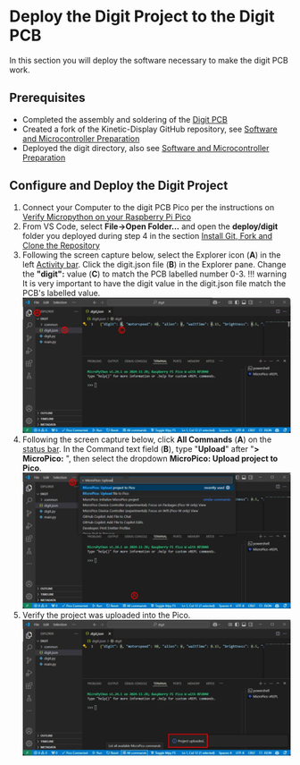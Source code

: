 # Deploy the Digit Project to the Digit PCB

In this section you will deploy the software necessary to make the digit PCB work.

## Prerequisites

- Completed the assembly and soldering of the [Digit PCB](digitpcbassembly.md)
- Created a fork of the Kinetic-Display GitHub repository, see [Software and Microcontroller Preparation](../prerequisitesoftware.md#fork-and-clone-the-repository)
- Deployed the digit directory, also see [Software and Microcontroller Preparation](../prerequisitesoftware.md#fork-and-clone-the-repository)

## Configure and Deploy the Digit Project

1. Connect your Computer to the digit PCB Pico per the instructions on [Verify Micropython on your Raspberry Pi Pico](../prerequisitesoftware.md#verify-micropython-on-your-raspberry-pi-pico)
1. From VS Code, select **File->Open Folder...** and open the **deploy/digit** folder you deployed during step 4 in the section [Install Git, Fork and Clone the Repository](../prerequisitesoftware.md#fork-and-clone-the-repository)
1. Following the screen capture below, select the Explorer icon (**A**) in the left [Activity bar](https://code.visualstudio.com/docs/getstarted/userinterface#_basic-layout). Click the digit.json file (**B**) in the Explorer pane. Change the **"digit":** value (**C**) to match the PCB labelled number 0-3.
!!! warning
    It is very important to have the digit value in the digit.json file match the PCB's labelled value.
![testdigitpcb-1](../img/testdigitpcb/testdigitpcb-1.webp)
4. Following the screen capture below, click **All Commands** (**A**) on the [status bar](https://code.visualstudio.com/api/ux-guidelines/status-bar). In the Command text field (**B**), type "**Upload**" after "**> MicroPico:** ", then select the dropdown **MicroPico: Upload project to Pico**.
![testdigitpcb-2](../img/testdigitpcb/testdigitpcb-2.webp)
5. Verify the project was uploaded into the Pico.
![testdigitpcb-3](../img/testdigitpcb/testdigitpcb-3.webp)
